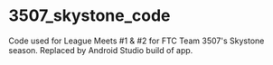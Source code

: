 # 3507_skystone_code
Code used for League Meets #1 & #2 for FTC Team 3507's Skystone season. Replaced by Android Studio build of app. 
